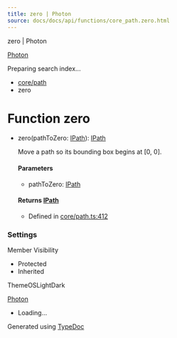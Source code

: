 ```yaml
---
title: zero | Photon
source: docs/docs/api/functions/core_path.zero.html
---
```


zero | Photon

[Photon](../index.html)




Preparing search index...

* [core/path](../modules/core_path.html)
* zero

# Function zero

* zero(pathToZero: [IPath](../interfaces/core_schema.IPath.html)): [IPath](../interfaces/core_schema.IPath.html)

  Move a path so its bounding box begins at [0, 0].

  #### Parameters

  + pathToZero: [IPath](../interfaces/core_schema.IPath.html)

  #### Returns [IPath](../interfaces/core_schema.IPath.html)

  + Defined in [core/path.ts:412](https://github.com/mwhite454/photon/blob/main/packages/photon/src/core/path.ts#L412)

### Settings

Member Visibility

* Protected
* Inherited

ThemeOSLightDark

[Photon](../index.html)

* Loading...

Generated using [TypeDoc](https://typedoc.org/)
